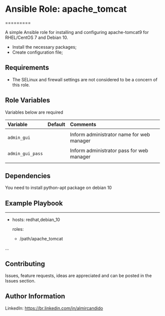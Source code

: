 # Ansible Role: apache_tomcat
=========

A simple Ansible role for installing and configuring apache-tomcat9 for RHEL/CentOS 7 and Debian 10.

- Install the necessary packages;
- Create configuration file;


Requirements
------------

- The SELinux and firewall settings are not considered to be a concern of this role.

Role Variables
--------------


Variables below are required

| Variable                                     | Default                       | Comments                                     
| :---                                         | :---                          | :---       
|                                              |                               |
| `admin_gui`                                  |                               | Inform administrator name for web manager
|                                              |                               |
| `admin_gui_pass`                             |                               | Inform administrator pass for web manager
|                                              |                               |



Dependencies
------------

You need to install python-apt package on debian 10 


Example Playbook
----------------

---
- hosts: redhat,debian_10

  roles:

    - /path/apache_tomcat

...

## Contributing

Issues, feature requests, ideas are appreciated and can be posted in the Issues section.


Author Information
------------------
LinkedIn: https://br.linkedin.com/in/almircandido
